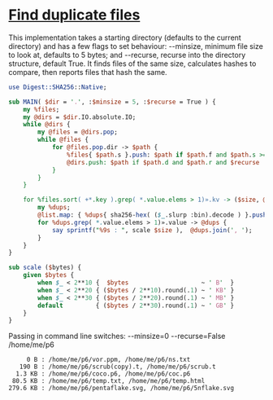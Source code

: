 [1]: https://rosettacode.org/wiki/Find_duplicate_files

# [Find duplicate files][1]





This implementation takes a starting directory (defaults to the current directory) and has a few flags to set behaviour: --minsize, minimum file size to look at, defaults to 5 bytes; and --recurse, recurse into the directory structure, default True. It finds files of the same size, calculates hashes to compare, then reports files that hash the same.

```perl
use Digest::SHA256::Native;

sub MAIN( $dir = '.', :$minsize = 5, :$recurse = True ) {
    my %files;
    my @dirs = $dir.IO.absolute.IO;
    while @dirs {
        my @files = @dirs.pop;
        while @files {
            for @files.pop.dir -> $path {
                %files{ $path.s }.push: $path if $path.f and $path.s >= $minsize;
                @dirs.push: $path if $path.d and $path.r and $recurse
            }
        }
    }

    for %files.sort( +*.key ).grep( *.value.elems > 1)».kv -> ($size, @list) {
        my %dups;
        @list.map: { %dups{ sha256-hex( ($_.slurp :bin).decode ) }.push: $_.Str };
        for %dups.grep( *.value.elems > 1)».value -> @dups {
            say sprintf("%9s : ", scale $size ),  @dups.join(', ');
        }
    }
}

sub scale ($bytes) {
    given $bytes {
        when $_ < 2**10 {  $bytes                    ~ ' B'  }
        when $_ < 2**20 { ($bytes / 2**10).round(.1) ~ ' KB' }
        when $_ < 2**30 { ($bytes / 2**20).round(.1) ~ ' MB' }
        default         { ($bytes / 2**30).round(.1) ~ ' GB' }
    }
}
```


Passing in command line switches: --minsize=0 --recurse=False /home/me/p6


```
     0 B : /home/me/p6/vor.ppm, /home/me/p6/ns.txt
   190 B : /home/me/p6/scrub(copy).t, /home/me/p6/scrub.t
  1.3 KB : /home/me/p6/coco.p6, /home/me/p6/coc.p6
 80.5 KB : /home/me/p6/temp.txt, /home/me/p6/temp.html
279.6 KB : /home/me/p6/pentaflake.svg, /home/me/p6/5nflake.svg
```
